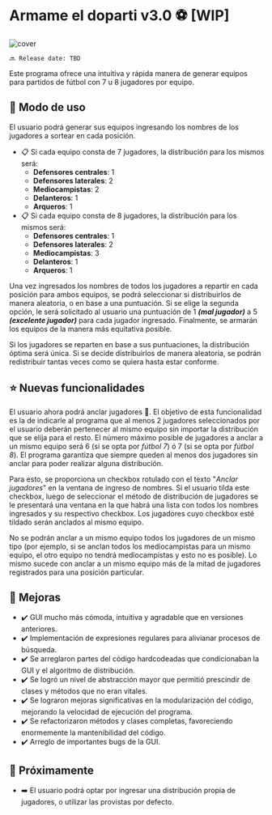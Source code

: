 # Armame el doparti v3.0 ⚽ [WIP]

![cover](https://user-images.githubusercontent.com/66426042/128075498-7262e772-3746-4ef3-9f4a-3d9820e8cd4f.jpg)

```
🔜 Release date: TBD
```

Este programa ofrece una intuitiva y rápida manera de generar equipos para partidos de fútbol con 7 u 8 jugadores por equipo.

## 📝 Modo de uso

El usuario podrá generar sus equipos ingresando los nombres de los jugadores a sortear en cada posición.

- 📋 Si cada equipo consta de 7 jugadores, la distribución para los mismos será:
  - **Defensores centrales**: 1
  - **Defensores laterales**: 2
  - **Mediocampistas**: 2
  - **Delanteros**: 1
  - **Arqueros**: 1
- 📋 Si cada equipo consta de 8 jugadores, la distribución para los mismos será:
  - **Defensores centrales**: 1
  - **Defensores laterales**: 2
  - **Mediocampistas**: 3
  - **Delanteros**: 1
  - **Arqueros**: 1

Una vez ingresados los nombres de todos los jugadores a repartir en cada posición para ambos equipos, se podrá seleccionar si distribuirlos de manera aleatoria, o en base a una puntuación. Si se elige la segunda opción, le será solicitado al usuario una puntuación de 1 ***(mal jugador)*** a 5 ***(excelente jugador)*** para cada jugador ingresado. Finalmente, se armarán los equipos de la manera más equitativa posible.

Si los jugadores se reparten en base a sus puntuaciones, la distribución óptima será única. Si se decide distribuirlos de manera aleatoria, se podrán redistribuir tantas veces como se quiera hasta estar conforme.

## ⭐ Nuevas funcionalidades

El usuario ahora podrá anclar jugadores 🔗. El objetivo de esta funcionalidad es la de indicarle al programa que al menos 2 jugadores seleccionados por el usuario deberán pertenecer al mismo equipo sin importar la distribución que se elija para el resto. El número máximo posible de jugadores a anclar a un mismo equipo será 6 (si se opta por *fútbol 7*) ó 7 (si se opta por *fútbol 8*). El programa garantiza que siempre queden al menos dos jugadores sin anclar para poder realizar alguna distribución.

Para esto, se proporciona un checkbox rotulado con el texto "*Anclar jugadores*" en la ventana de ingreso de nombres. Si el usuario tilda este checkbox, luego de seleccionar el método de distribución de jugadores se le presentará una ventana en la que habrá una lista con todos los nombres ingresados y su respectivo checkbox. Los jugadores cuyo checkbox esté tildado serán anclados al mismo equipo.

No se podrán anclar a un mismo equipo todos los jugadores de un mismo tipo (por ejemplo, si se anclan todos los mediocampistas para un mismo equipo, el otro equipo no tendrá mediocampistas y esto no es posible). Lo mismo sucede con anclar a un mismo equipo más de la mitad de jugadores registrados para una posición particular.

## 🔧 Mejoras

- ✔️ GUI mucho más cómoda, intuitiva y agradable que en versiones anteriores.
- ✔️ Implementación de expresiones regulares para alivianar procesos de búsqueda.
- ✔️ Se arreglaron partes del código hardcodeadas que condicionaban la GUI y el algoritmo de distribución.
- ✔️ Se logró un nivel de abstracción mayor que permitió prescindir de clases y métodos que no eran vitales.
- ✔️ Se lograron mejoras significativas en la modularización del código, mejorando la velocidad de ejecución del programa.
- ✔️ Se refactorizaron métodos y clases completas, favoreciendo enormemente la mantenibilidad del código.
- ✔️ Arreglo de importantes bugs de la GUI.

## 📅 Próximamente
- ➡️ El usuario podrá optar por ingresar una distribución propia de jugadores, o utilizar las provistas por defecto.
